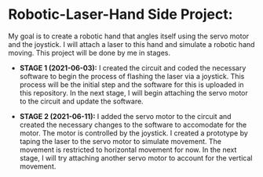 # Robotic-Laser-Hand Side Project:

                                                                         
My goal is to create a robotic hand that angles itself using the servo motor and the joystick. I will attach a laser to this hand and simulate a robotic hand moving. This project will be done by me in stages. 

- **STAGE 1 (2021-06-03):**
I created the circuit and coded the necessary software to begin the process of flashing the laser via a joystick. This process will be the initial step and the software for this is uploaded in this repository. In the next stage, I will begin attaching the servo motor to the circuit and update the software.

- **STAGE 2 (2021-06-11):**
I added the servo motor to the circuit and created the necessary changes to the software to accomodate for the motor. The motor is controlled by the joystick. I created a prototype by taping the laser to the servo motor to simulate movement. The movement is restricted to horizontal movement for now. In the next stage, I will try attaching another servo motor to account for the vertical movement.
